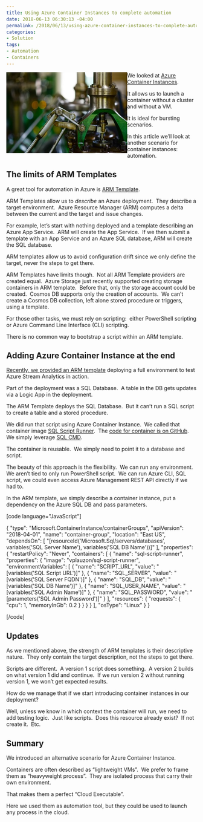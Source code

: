 ```yaml
---
title: Using Azure Container Instances to complete automation
date: 2018-06-13 06:30:13 -04:00
permalink: /2018/06/13/using-azure-container-instances-to-complete-automation/
categories:
- Solution
tags:
- Automation
- Containers
---
```

<a href="/assets/2018/6/using-azure-container-instances-to-complete-automation/blur-close-up-engineering-633850.jpg"><img style="border:0 currentcolor;float:left;display:inline;background-image:none;" title="blur-close-up-engineering-633850" src="/assets/2018/6/using-azure-container-instances-to-complete-automation/blur-close-up-engineering-633850_thumb.jpg" alt="blur-close-up-engineering-633850" width="320" height="214" align="left" border="0" /></a>We looked at <a href="https://vincentlauzon.com/2018/04/26/azure-container-instance-getting-started/">Azure Container Instances</a>.

It allows us to launch a container without a cluster and without a VM.

It is ideal for bursting scenarios.

In this article we’ll look at another scenario for container instances:  automation.
<h2>The limits of ARM Templates</h2>
A great tool for automation in Azure is <a href="https://docs.microsoft.com/en-us/azure/azure-resource-manager/resource-group-authoring-templates">ARM Template</a>.

ARM Templates allow us to <em>describe</em> an Azure deployment.  They describe a target environment.  Azure Resource Manager (ARM) computes a delta between the current and the target and issue changes.

For example, let’s start with nothing deployed and a template describing an Azure App Service.  ARM will create the App Service.  If we then submit a template with an App Service and an Azure SQL database, ARM will create the SQL database.

ARM templates allow us to avoid configuration drift since we only define the target, never the steps to get there.

ARM Templates have limits though.  Not all ARM Template providers are created equal.  Azure Storage just recently supported creating storage containers in ARM template.  Before that, only the storage account could be created.  Cosmos DB supports only the creation of accounts.  We can’t create a Cosmos DB collection, left alone stored procedure or triggers, using a template.

For those other tasks, we must rely on scripting:  either PowerShell scripting or Azure Command Line Interface (CLI) scripting.

There is no common way to bootstrap a script within an ARM template.
<h2>Adding Azure Container Instance at the end</h2>
<a href="https://vincentlauzon.com/2018/05/31/implementing-automating-azure-stream-analytics-pipeline/">Recently, we provided an ARM template</a> deploying a full environment to test Azure Stream Analytics in action.

Part of the deployment was a SQL Database.  A table in the DB gets updates via a Logic App in the deployment.

The ARM Template deploys the SQL Database.  But it can’t run a SQL script to create a table and a stored procedure.

We did run that script using Azure Container Instance.  We called that container image <a href="https://hub.docker.com/r/vplauzon/sql-script-runner/">SQL Script Runner</a>.  The <a href="https://github.com/vplauzon/streaming/tree/master/SummaryStreaming/sql-docker">code for container is on GitHub</a>.  We simply leverage <a href="https://docs.microsoft.com/en-us/sql/tools/sqlcmd-utility">SQL CMD</a>.

The container is reusable.  We simply need to point it to a database and script.

The beauty of this approach is the flexibility.  We can run any environment.  We aren’t tied to only run PowerShell script.  We can run Azure CLI, SQL script, we could even access Azure Management REST API directly if we had to.

In the ARM template, we simply describe a container instance, put a dependency on the Azure SQL DB and pass parameters.

[code language="JavaScript"]

{
  &quot;type&quot;: &quot;Microsoft.ContainerInstance/containerGroups&quot;,
  &quot;apiVersion&quot;: &quot;2018-04-01&quot;,
  &quot;name&quot;: &quot;container-group&quot;,
  &quot;location&quot;: &quot;East US&quot;,
  &quot;dependsOn&quot;: [
    &quot;[resourceId('Microsoft.Sql/servers/databases', variables('SQL Server Name'), variables('SQL DB Name'))]&quot;
  ],
  &quot;properties&quot;: {
    &quot;restartPolicy&quot;: &quot;Never&quot;,
    &quot;containers&quot;: [
      {
        &quot;name&quot;: &quot;sql-script-runner&quot;,
        &quot;properties&quot;: {
          &quot;image&quot;: &quot;vplauzon/sql-script-runner&quot;,
          &quot;environmentVariables&quot;: [
            {
              &quot;name&quot;: &quot;SCRIPT_URL&quot;,
              &quot;value&quot;: &quot;[variables('SQL Script URL')]&quot;
            },
            {
              &quot;name&quot;: &quot;SQL_SERVER&quot;,
              &quot;value&quot;: &quot;[variables('SQL Server FQDN')]&quot;
            },
            {
              &quot;name&quot;: &quot;SQL_DB&quot;,
              &quot;value&quot;: &quot;[variables('SQL DB Name')]&quot;
            },
            {
              &quot;name&quot;: &quot;SQL_USER_NAME&quot;,
              &quot;value&quot;: &quot;[variables('SQL Admin Name')]&quot;
            },
            {
              &quot;name&quot;: &quot;SQL_PASSWORD&quot;,
              &quot;value&quot;: &quot;[parameters('SQL Admin Password')]&quot;
            }
          ],
          &quot;resources&quot;: {
            &quot;requests&quot;: {
              &quot;cpu&quot;: 1,
              &quot;memoryInGb&quot;: 0.2
            }
          }
        }
      }
    ],
    &quot;osType&quot;: &quot;Linux&quot;
  }
}


[/code]

<h2>Updates</h2>
As we mentioned above, the strength of ARM templates is their descriptive nature.  They only contain the target description, not the steps to get there.

Scripts are different.  A version 1 script does something.  A version 2 builds on what version 1 did and continue.  If we run version 2 without running version 1, we won’t get expected results.

How do we manage that if we start introducing container instances in our deployment?

Well, unless we know in which context the container will run, we need to add testing logic.  Just like scripts.  Does this resource already exist?  If not create it.  Etc.
<h2>Summary</h2>
We introduced an alternative scenario for Azure Container Instance.

Containers are often described as “lightweight VMs”.  We prefer to frame them as “heavyweight process”.  They are isolated process that carry their own environment.

That makes them a perfect “Cloud Executable”.

Here we used them as automation tool, but they could be used to launch any process in the cloud.